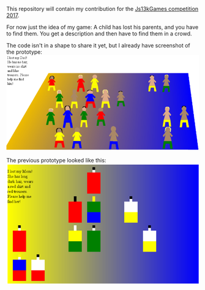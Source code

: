 This repository will contain my contribution for the [Js13kGames competition 2017](http://2017.js13kgames.com/).

For now just the idea of my game: A child has lost his parents, and you have to find them. You get a description and then have to find them in a crowd.

The code isn't in a shape to share it yet, but I already have screenshot of the prototype:
![Screenshot](about/prototype1.png)

The previous prototype looked like this:
![Screenshot](about/prototype0.png)

